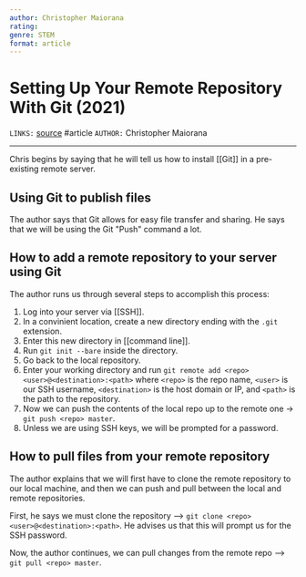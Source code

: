 ```yaml
---
author: Christopher Maiorana
rating:  
genre: STEM
format: article
---
```

# Setting Up Your Remote Repository With Git (2021)
`LINKS:` [source](https://www.inmotionhosting.com/support/website/git/setting-up-your-remote-repository-with-git/)
#article 
`AUTHOR:` Christopher Maiorana

---
Chris begins by saying that he will tell us how to install [[Git]] in a pre-existing remote server. 

## Using Git to publish files
The author says that Git allows for easy file transfer and sharing. He says that we will be using the Git "Push" command a lot.

## How to add a remote repository to your server using Git
The author runs us through several steps to accomplish this process:

1. Log into your server via [[SSH]].
2. In a convinient location, create a new directory ending with the `.git` extension.
3. Enter this new directory in [[command line]].
4. Run `git init --bare` inside the directory.
5. Go back to the local repository.
6. Enter your working directory and run `git remote add <repo> <user>@<destination>:<path>` where `<repo>` is the repo name, `<user>` is our SSH username, `<destination>` is the host domain or IP, and `<path>` is the path to the repository.
7. Now we can push the contents of the local repo up to the remote one -> `git push <repo> master`.
8. Unless we are using SSH keys, we will be prompted for a password.

## How to pull files from your remote repository
The author explains that we will first have to clone the remote repository to our local machine, and then we can push and pull between the local and remote repositories.

First, he says we must clone the repository --> `git clone <repo> <user>@<destination>:<path>`. He advises us that this will prompt us for the SSH password.

Now, the author continues, we can pull changes from the remote repo --> `git pull <repo> master`.